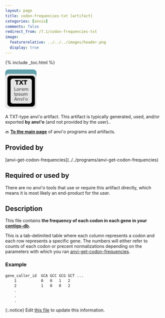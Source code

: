 ```yaml
---
layout: page
title: codon-frequencies-txt [artifact]
categories: [anvio]
comments: false
redirect_from: /7.1/codon-frequencies-txt
image:
  featurerelative: ../../../images/header.png
  display: true
---
```



{% include _toc.html %}


<img src="../../images/icons/TXT.png" alt="TXT" style="width:100px; border:none" />

A TXT-type anvi'o artifact. This artifact is typically generated, used, and/or exported **by anvi'o** (and not provided by the user)..

🔙 **[To the main page](../../)** of anvi'o programs and artifacts.

## Provided by


<p style="text-align: left" markdown="1"><span class="artifact-p">[anvi-get-codon-frequencies](../../programs/anvi-get-codon-frequencies)</span></p>


## Required or used by


There are no anvi'o tools that use or require this artifact directly, which means it is most likely an end-product for the user.


## Description

This file contains **the frequency of each codon in each gene in your <span class="artifact-n">[contigs-db](/software/anvio/help/7.1/artifacts/contigs-db)</span>.** 

This is a tab-delimited table where each column represents a codon and each row represents a specific gene. The numbers will either refer to counts of each codon or precent normalizations depending on the parameters with which you ran <span class="artifact-n">[anvi-get-codon-frequencies](/software/anvio/help/7.1/programs/anvi-get-codon-frequencies)</span>. 

### Example

    gene_caller_id  GCA GCC GCG GCT ...
        1           0   0   1   2
        2           1   0   0   2
        .
        .
        .


{:.notice}
Edit [this file](https://github.com/merenlab/anvio/tree/master/anvio/docs/artifacts/codon-frequencies-txt.md) to update this information.

